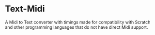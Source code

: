 # Text-Midi
A Midi to Text converter with timings made for compatibility with Scratch and other programming languages that do not have direct Midi support.
